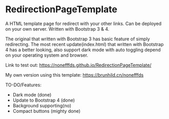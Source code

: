 # RedirectionPageTemplate

A HTML template page for redirect with your other links. 
Can be deployed on your own server. 
Written with Bootstrap 3 & 4.

The original that written with Bootstrap 3 has basic feature of simply redirecting.
The most recent update(index.html) that written with Bootstrap 4 has a better looking, also support dark mode with auto toggling depend on your operating system and browser.

Link to test out: https://nonefffds.github.io/RedirectionPageTemplate/

My own version using this template: https://brunhild.cn/nonefffds

TO-DO/Features:

* Dark mode (done)
* Update to Bootstrap 4 (done)
* Background supporting(no)
* Compact buttons (mighty done)
